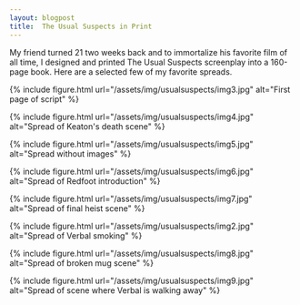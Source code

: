 ```yaml
---
layout: blogpost
title:  The Usual Suspects in Print
---
```


My friend turned 21 two weeks back and to immortalize his favorite film of all time, I designed and printed The Usual Suspects screenplay into a 160-page book. Here are a selected few of my favorite spreads.

{% include figure.html
  url="/assets/img/usualsuspects/img3.jpg" 
  alt="First page of script" %}

{% include figure.html
  url="/assets/img/usualsuspects/img4.jpg" 
  alt="Spread of Keaton's death scene" %}

{% include figure.html
  url="/assets/img/usualsuspects/img5.jpg" 
  alt="Spread without images" %}

{% include figure.html
  url="/assets/img/usualsuspects/img6.jpg" 
  alt="Spread of Redfoot introduction" %}

{% include figure.html
  url="/assets/img/usualsuspects/img7.jpg" 
  alt="Spread of final heist scene" %}

{% include figure.html
  url="/assets/img/usualsuspects/img2.jpg" 
  alt="Spread of Verbal smoking" %}

{% include figure.html
  url="/assets/img/usualsuspects/img8.jpg" 
  alt="Spread of broken mug scene" %}

{% include figure.html
  url="/assets/img/usualsuspects/img9.jpg" 
  alt="Spread of scene where Verbal is walking away" %}


[espresso]: http://cornell.indiebound.com/cornell-store-presents-espresso-book-machine